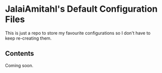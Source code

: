 # JalaiAmitahl's Default Configuration Files

This is just a repo to store my favourite configurations so I don't have to keep re-creating them.

## Contents

Coming soon.

